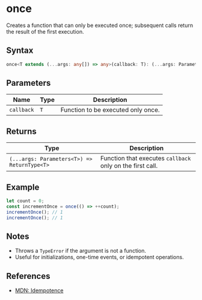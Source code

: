# once

Creates a function that can only be executed once; subsequent calls return the result of the first execution.

## Syntax
```typescript
once<T extends (...args: any[]) => any>(callback: T): (...args: Parameters<T>) => ReturnType<T>
```

## Parameters
| Name       | Type   | Description                  |
| ---------- | ------ | ----------------------------|
| `callback` | `T`    | Function to be executed only once. |

## Returns
| Type                                         | Description                                   |
| --------------------------------------------- | --------------------------------------------- |
| `(...args: Parameters<T>) => ReturnType<T>`   | Function that executes `callback` only on the first call. |

## Example
```typescript
let count = 0;
const incrementOnce = once(() => ++count);
incrementOnce(); // 1
incrementOnce(); // 1
```

## Notes
- Throws a `TypeError` if the argument is not a function.
- Useful for initializations, one-time events, or idempotent operations.

## References
- [MDN: Idempotence](https://developer.mozilla.org/en-US/docs/Glossary/Idempotence)